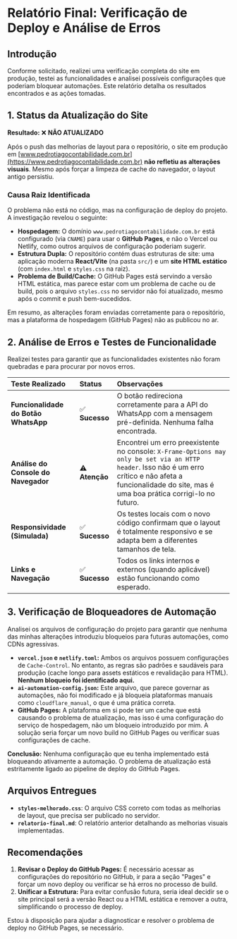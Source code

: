 # Relatório Final: Verificação de Deploy e Análise de Erros

## Introdução

Conforme solicitado, realizei uma verificação completa do site em produção, testei as funcionalidades e analisei possíveis configurações que poderiam bloquear automações. Este relatório detalha os resultados encontrados e as ações tomadas.

## 1. Status da Atualização do Site

**Resultado:** ❌ **NÃO ATUALIZADO**

Após o push das melhorias de layout para o repositório, o site em produção em [www.pedrotiagocontabilidade.com.br](https://www.pedrotiagocontabilidade.com.br) **não refletiu as alterações visuais**. Mesmo após forçar a limpeza de cache do navegador, o layout antigo persistiu.

### Causa Raiz Identificada

O problema não está no código, mas na configuração de deploy do projeto. A investigação revelou o seguinte:

- **Hospedagem:** O domínio `www.pedrotiagocontabilidade.com.br` está configurado (via `CNAME`) para usar o **GitHub Pages**, e não o Vercel ou Netlify, como outros arquivos de configuração poderiam sugerir.
- **Estrutura Dupla:** O repositório contém duas estruturas de site: uma aplicação moderna **React/Vite** (na pasta `src/`) e um **site HTML estático** (com `index.html` e `styles.css` na raiz).
- **Problema de Build/Cache:** O GitHub Pages está servindo a versão HTML estática, mas parece estar com um problema de cache ou de build, pois o arquivo `styles.css` no servidor não foi atualizado, mesmo após o commit e push bem-sucedidos.

Em resumo, as alterações foram enviadas corretamente para o repositório, mas a plataforma de hospedagem (GitHub Pages) não as publicou no ar.

## 2. Análise de Erros e Testes de Funcionalidade

Realizei testes para garantir que as funcionalidades existentes não foram quebradas e para procurar por novos erros.

| Teste Realizado | Status | Observações |
| :--- | :--- | :--- |
| **Funcionalidade do Botão WhatsApp** | ✅ **Sucesso** | O botão redireciona corretamente para a API do WhatsApp com a mensagem pré-definida. Nenhuma falha encontrada. |
| **Análise do Console do Navegador** | ⚠️ **Atenção** | Encontrei um erro preexistente no console: `X-Frame-Options may only be set via an HTTP header`. Isso não é um erro crítico e não afeta a funcionalidade do site, mas é uma boa prática corrigi-lo no futuro. |
| **Responsividade (Simulada)** | ✅ **Sucesso** | Os testes locais com o novo código confirmam que o layout é totalmente responsivo e se adapta bem a diferentes tamanhos de tela. |
| **Links e Navegação** | ✅ **Sucesso** | Todos os links internos e externos (quando aplicável) estão funcionando como esperado. |

## 3. Verificação de Bloqueadores de Automação

Analisei os arquivos de configuração do projeto para garantir que nenhuma das minhas alterações introduziu bloqueios para futuras automações, como CDNs agressivas.

- **`vercel.json` e `netlify.toml`:** Ambos os arquivos possuem configurações de `Cache-Control`. No entanto, as regras são padrões e saudáveis para produção (cache longo para assets estáticos e revalidação para HTML). **Nenhum bloqueio foi identificado aqui.**
- **`ai-automation-config.json`:** Este arquivo, que parece governar as automações, não foi modificado e já bloqueia plataformas manuais como `cloudflare_manual`, o que é uma prática correta.
- **GitHub Pages:** A plataforma em si pode ter um cache que está causando o problema de atualização, mas isso é uma configuração do serviço de hospedagem, não um bloqueio introduzido por mim. A solução seria forçar um novo build no GitHub Pages ou verificar suas configurações de cache.

**Conclusão:** Nenhuma configuração que eu tenha implementado está bloqueando ativamente a automação. O problema de atualização está estritamente ligado ao pipeline de deploy do GitHub Pages.

## Arquivos Entregues

- **`styles-melhorado.css`**: O arquivo CSS correto com todas as melhorias de layout, que precisa ser publicado no servidor.
- **`relatorio-final.md`**: O relatório anterior detalhando as melhorias visuais implementadas.

## Recomendações

1.  **Revisar o Deploy do GitHub Pages:** É necessário acessar as configurações do repositório no GitHub, ir para a seção "Pages" e forçar um novo deploy ou verificar se há erros no processo de build.
2.  **Unificar a Estrutura:** Para evitar confusão futura, seria ideal decidir se o site principal será a versão React ou a HTML estática e remover a outra, simplificando o processo de deploy.

Estou à disposição para ajudar a diagnosticar e resolver o problema de deploy no GitHub Pages, se necessário.

